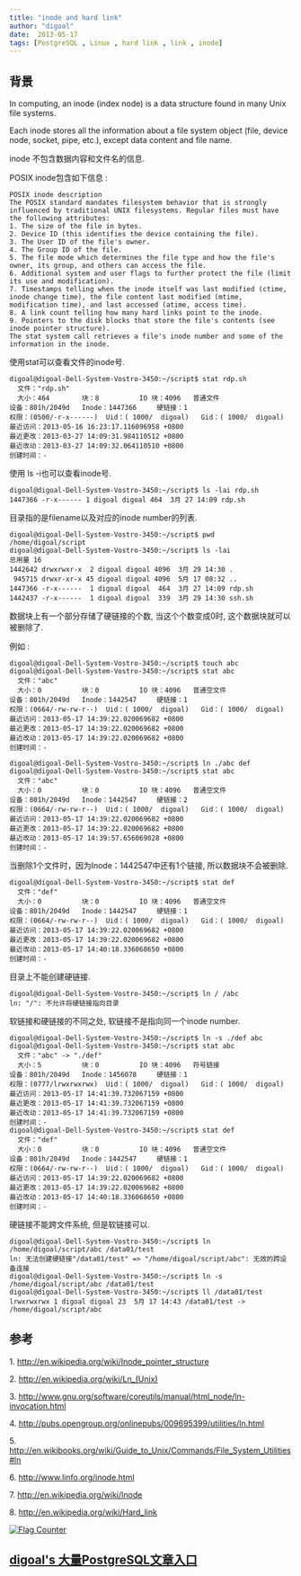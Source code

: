 ```yaml
---
title: "inode and hard link"
author: "digoal"
date:  2013-05-17
tags: [PostgreSQL , Linux , hard link , link , inode]
---
```

## 背景       
In computing, an inode (index node) is a data structure found in many Unix file systems.   
  
Each inode stores all the information about a file system object (file, device node, socket, pipe, etc.), except data content and file name.  
  
inode 不包含数据内容和文件名的信息.  
  
POSIX inode包含如下信息 :   
  
```  
POSIX inode description  
The POSIX standard mandates filesystem behavior that is strongly influenced by traditional UNIX filesystems. Regular files must have the following attributes:  
1. The size of the file in bytes.  
2. Device ID (this identifies the device containing the file).  
3. The User ID of the file's owner.  
4. The Group ID of the file.  
5. The file mode which determines the file type and how the file's owner, its group, and others can access the file.  
6. Additional system and user flags to further protect the file (limit its use and modification).  
7. Timestamps telling when the inode itself was last modified (ctime, inode change time), the file content last modified (mtime, modification time), and last accessed (atime, access time).  
8. A link count telling how many hard links point to the inode.  
9. Pointers to the disk blocks that store the file's contents (see inode pointer structure).  
The stat system call retrieves a file's inode number and some of the information in the inode.  
```  
  
使用stat可以查看文件的inode号.  
  
```  
digoal@digoal-Dell-System-Vostro-3450:~/script$ stat rdp.sh   
  文件："rdp.sh"  
  大小：464       	块：8          IO 块：4096   普通文件  
设备：801h/2049d	Inode：1447366     硬链接：1  
权限：(0500/-r-x------)  Uid：( 1000/  digoal)   Gid：( 1000/  digoal)  
最近访问：2013-05-16 16:23:17.116096958 +0800  
最近更改：2013-03-27 14:09:31.984110512 +0800  
最近改动：2013-03-27 14:09:32.064110510 +0800  
创建时间：-  
```  
  
使用 ls -i也可以查看inode号.  
  
```  
digoal@digoal-Dell-System-Vostro-3450:~/script$ ls -lai rdp.sh   
1447366 -r-x------ 1 digoal digoal 464  3月 27 14:09 rdp.sh  
```  
  
目录指的是filename以及对应的inode number的列表.  
  
```  
digoal@digoal-Dell-System-Vostro-3450:~/script$ pwd  
/home/digoal/script  
digoal@digoal-Dell-System-Vostro-3450:~/script$ ls -lai  
总用量 16  
1442642 drwxrwxr-x  2 digoal digoal 4096  3月 29 14:30 .  
 945715 drwxr-xr-x 45 digoal digoal 4096  5月 17 08:32 ..  
1447366 -r-x------  1 digoal digoal  464  3月 27 14:09 rdp.sh  
1442437 -r-x------  1 digoal digoal  339  3月 29 14:30 ssh.sh  
```  
  
数据块上有一个部分存储了硬链接的个数, 当这个个数变成0时, 这个数据块就可以被删除了.  
  
  
例如 :   
  
```  
digoal@digoal-Dell-System-Vostro-3450:~/script$ touch abc  
digoal@digoal-Dell-System-Vostro-3450:~/script$ stat abc  
  文件："abc"  
  大小：0         	块：0          IO 块：4096   普通空文件  
设备：801h/2049d	Inode：1442547     硬链接：1  
权限：(0664/-rw-rw-r--)  Uid：( 1000/  digoal)   Gid：( 1000/  digoal)  
最近访问：2013-05-17 14:39:22.020069682 +0800  
最近更改：2013-05-17 14:39:22.020069682 +0800  
最近改动：2013-05-17 14:39:22.020069682 +0800  
创建时间：-  
  
digoal@digoal-Dell-System-Vostro-3450:~/script$ ln ./abc def  
digoal@digoal-Dell-System-Vostro-3450:~/script$ stat abc  
  文件："abc"  
  大小：0         	块：0          IO 块：4096   普通空文件  
设备：801h/2049d	Inode：1442547     硬链接：2  
权限：(0664/-rw-rw-r--)  Uid：( 1000/  digoal)   Gid：( 1000/  digoal)  
最近访问：2013-05-17 14:39:22.020069682 +0800  
最近更改：2013-05-17 14:39:22.020069682 +0800  
最近改动：2013-05-17 14:39:57.656069028 +0800  
创建时间：-  
```  
  
当删除1个文件时，因为Inode：1442547中还有1个链接, 所以数据块不会被删除.  
  
```  
digoal@digoal-Dell-System-Vostro-3450:~/script$ stat def  
  文件："def"  
  大小：0         	块：0          IO 块：4096   普通空文件  
设备：801h/2049d	Inode：1442547     硬链接：1  
权限：(0664/-rw-rw-r--)  Uid：( 1000/  digoal)   Gid：( 1000/  digoal)  
最近访问：2013-05-17 14:39:22.020069682 +0800  
最近更改：2013-05-17 14:39:22.020069682 +0800  
最近改动：2013-05-17 14:40:18.336068650 +0800  
创建时间：-  
```  
  
目录上不能创建硬链接.  
  
```  
digoal@digoal-Dell-System-Vostro-3450:~/script$ ln / /abc  
ln: "/": 不允许将硬链接指向目录  
```  
  
软链接和硬链接的不同之处, 软链接不是指向同一个inode number.  
  
```  
digoal@digoal-Dell-System-Vostro-3450:~/script$ ln -s ./def abc  
digoal@digoal-Dell-System-Vostro-3450:~/script$ stat abc  
  文件："abc" -> "./def"  
  大小：5         	块：0          IO 块：4096   符号链接  
设备：801h/2049d	Inode：1456078     硬链接：1  
权限：(0777/lrwxrwxrwx)  Uid：( 1000/  digoal)   Gid：( 1000/  digoal)  
最近访问：2013-05-17 14:41:39.732067159 +0800  
最近更改：2013-05-17 14:41:39.732067159 +0800  
最近改动：2013-05-17 14:41:39.732067159 +0800  
创建时间：-  
digoal@digoal-Dell-System-Vostro-3450:~/script$ stat def  
  文件："def"  
  大小：0         	块：0          IO 块：4096   普通空文件  
设备：801h/2049d	Inode：1442547     硬链接：1  
权限：(0664/-rw-rw-r--)  Uid：( 1000/  digoal)   Gid：( 1000/  digoal)  
最近访问：2013-05-17 14:39:22.020069682 +0800  
最近更改：2013-05-17 14:39:22.020069682 +0800  
最近改动：2013-05-17 14:40:18.336068650 +0800  
创建时间：-  
```  
  
硬链接不能跨文件系统, 但是软链接可以.  
  
```  
digoal@digoal-Dell-System-Vostro-3450:~/script$ ln /home/digoal/script/abc /data01/test  
ln: 无法创建硬链接"/data01/test" => "/home/digoal/script/abc": 无效的跨设备连接  
digoal@digoal-Dell-System-Vostro-3450:~/script$ ln -s /home/digoal/script/abc /data01/test  
digoal@digoal-Dell-System-Vostro-3450:~/script$ ll /data01/test  
lrwxrwxrwx 1 digoal digoal 23  5月 17 14:43 /data01/test -> /home/digoal/script/abc  
```  
  
## 参考  
1\. http://en.wikipedia.org/wiki/Inode_pointer_structure  
  
2\. http://en.wikipedia.org/wiki/Ln_(Unix)  
  
3\. http://www.gnu.org/software/coreutils/manual/html_node/ln-invocation.html  
  
4\. http://pubs.opengroup.org/onlinepubs/009695399/utilities/ln.html  
  
5\. http://en.wikibooks.org/wiki/Guide_to_Unix/Commands/File_System_Utilities#ln  
  
6\. http://www.linfo.org/inode.html  
  
7\. http://en.wikipedia.org/wiki/Inode  
  
8\. http://en.wikipedia.org/wiki/Hard_link  
  
  
<a rel="nofollow" href="http://info.flagcounter.com/h9V1"  ><img src="http://s03.flagcounter.com/count/h9V1/bg_FFFFFF/txt_000000/border_CCCCCC/columns_2/maxflags_12/viewers_0/labels_0/pageviews_0/flags_0/"  alt="Flag Counter"  border="0"  ></a>  
  
  
  
  
  
  
## [digoal's 大量PostgreSQL文章入口](https://github.com/digoal/blog/blob/master/README.md "22709685feb7cab07d30f30387f0a9ae")
  
